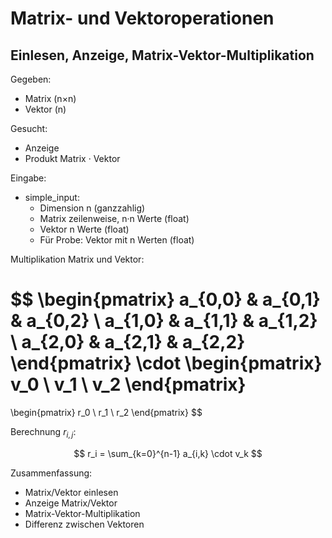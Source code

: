 # Matrix- und Vektoroperationen

## Einlesen, Anzeige, Matrix-Vektor-Multiplikation

Gegeben:
- Matrix (n×n)
- Vektor (n)

Gesucht:
- Anzeige
- Produkt Matrix · Vektor

Eingabe:
- simple_input:
  - Dimension n (ganzzahlig)
  - Matrix zeilenweise, n·n Werte (float)
  - Vektor n Werte (float)
  - Für Probe: Vektor mit n Werten (float)

Multiplikation Matrix und Vektor:

$$
\begin{pmatrix}
  a_{0,0} & a_{0,1} & a_{0,2} \\
  a_{1,0} & a_{1,1} & a_{1,2} \\
  a_{2,0} & a_{2,1} & a_{2,2}
\end{pmatrix} \cdot
\begin{pmatrix}
v_0 \\ v_1 \\ v_2
\end{pmatrix}
=
\begin{pmatrix}
r_0 \\ r_1 \\ r_2
\end{pmatrix}
$$

Berechnung $r_{i,j}$:

$$
r_i = \sum_{k=0}^{n-1} a_{i,k} \cdot v_k
$$

Zusammenfassung:

- Matrix/Vektor einlesen
- Anzeige Matrix/Vektor
- Matrix-Vektor-Multiplikation
- Differenz zwischen Vektoren